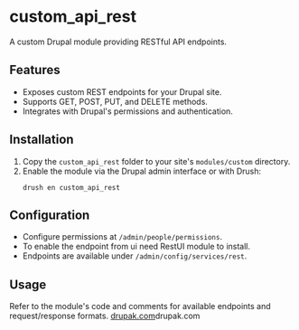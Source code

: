 # custom_api_rest

A custom Drupal module providing RESTful API endpoints.

## Features

- Exposes custom REST endpoints for your Drupal site.
- Supports GET, POST, PUT, and DELETE methods.
- Integrates with Drupal's permissions and authentication.

## Installation

1. Copy the `custom_api_rest` folder to your site's `modules/custom` directory.
2. Enable the module via the Drupal admin interface or with Drush:
   ```
   drush en custom_api_rest
   ```

## Configuration

- Configure permissions at `/admin/people/permissions`.
- To enable the endpoint from ui need RestUI module to install.
- Endpoints are available under `/admin/config/services/rest`.

## Usage

Refer to the module's code and comments for available endpoints and request/response formats.
 [drupak.com](https://drupak.com)drupak.com
